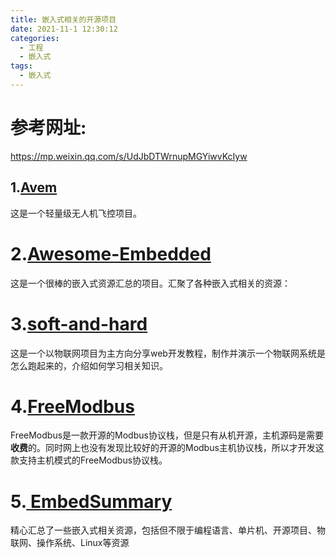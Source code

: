 ```yaml
---
title: 嵌入式相关的开源项目
date: 2021-11-1 12:30:12
categories:
  - 工程
  - 嵌入式
tags:
  - 嵌入式
---
```


# 参考网址:

https://mp.weixin.qq.com/s/UdJbDTWrnupMGYiwvKcIyw

## 1.[Avem](https://github.com/avem-labs/Avem)

这是一个轻量级无人机飞控项目。

# 2.[Awesome-Embedded](https://github.com/nhivp/Awesome-Embedded)

这是一个很棒的嵌入式资源汇总的项目。汇聚了各种嵌入式相关的资源：

# 3.[soft-and-hard](https://github.com/alwxkxk/soft-and-hard)

这是一个以物联网项目为主方向分享web开发教程，制作并演示一个物联网系统是怎么跑起来的，介绍如何学习相关知识。

# 4.[FreeModbus](https://github.com/armink/FreeModbus_Slave-Master-RTT-STM32)

FreeModbus是一款开源的Modbus协议栈，但是只有从机开源，主机源码是需要**收费**的。同时网上也没有发现比较好的开源的Modbus主机协议栈，所以才开发这款支持主机模式的FreeModbus协议栈。

# 5.**[ EmbedSummary](https://github.com/zhengnianli/EmbedSummary)**

精心汇总了一些嵌入式相关资源，包括但不限于编程语言、单片机、开源项目、物联网、操作系统、Linux等资源

